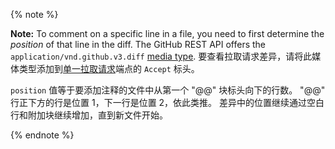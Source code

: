 {% note %}

**Note:** To comment on a specific line in a file, you need to first determine the _position_ of that line in the diff. The GitHub REST API offers the `application/vnd.github.v3.diff` [media type](/v3/media/#commits-commit-comparison-and-pull-requests). 要查看拉取请求差异，请将此媒体类型添加到[单一拉取请求](/v3/pulls/#get-a-pull-request)端点的 `Accept` 标头。

`position` 值等于要添加注释的文件中从第一个 "@@" 块标头向下的行数。 "@@" 行正下方的行是位置 1，下一行是位置 2，依此类推。 差异中的位置继续通过空白行和附加块继续增加，直到新文件开始。

{% endnote %}
